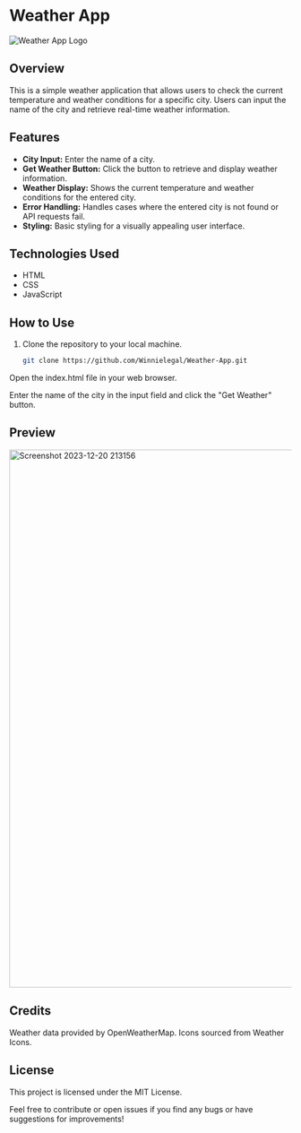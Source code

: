 
# Weather App

![Weather App Logo](https://cdn.freebiesupply.com/logos/large/2x/weather-ios-logo-png-transparent.png)


## Overview

This is a simple weather application that allows users to check the current temperature and weather conditions for a specific city. Users can input the name of the city and retrieve real-time weather information.

## Features

- **City Input:** Enter the name of a city.
- **Get Weather Button:** Click the button to retrieve and display weather information.
- **Weather Display:** Shows the current temperature and weather conditions for the entered city.
- **Error Handling:** Handles cases where the entered city is not found or API requests fail.
- **Styling:** Basic styling for a visually appealing user interface.

## Technologies Used

- HTML
- CSS
- JavaScript

## How to Use

1. Clone the repository to your local machine.
   ```bash
   git clone https://github.com/Winnielegal/Weather-App.git
Open the index.html file in your web browser.

Enter the name of the city in the input field and click the "Get Weather" button.

## Preview
<img width="960" alt="Screenshot 2023-12-20 213156" src="https://github.com/Winnielegal/Weather-App/assets/128249783/a97ad03d-b27d-4e2a-b362-85ad642272c7">


## Credits
Weather data provided by OpenWeatherMap.
Icons sourced from Weather Icons.

## License
This project is licensed under the MIT License.

Feel free to contribute or open issues if you find any bugs or have suggestions for improvements!
